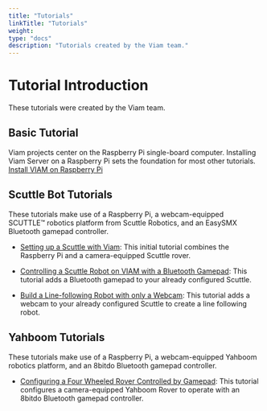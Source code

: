 ```yaml
---
title: "Tutorials"
linkTitle: "Tutorials"
weight: 
type: "docs"
description: "Tutorials created by the Viam team."
---
```


# Tutorial Introduction
These tutorials were created by the Viam team.

## Basic Tutorial
Viam projects center on the Raspberry Pi single-board computer.
Installing Viam Server on a Raspberry Pi sets the foundation for most other tutorials.
[Install VIAM on Raspberry Pi](../getting-started/installation.md)


## Scuttle Bot Tutorials
These tutorials make use of a Raspberry Pi, a webcam-equipped SCUTTLE™ robotics platform from Scuttle Robotics, and an EasySMX Bluetooth gamepad controller.

* [Setting up a Scuttle with Viam](scuttlebot.md):
This initial tutorial combines the Raspberry Pi and a camera-equipped Scuttle rover.

* [Controlling a Scuttle Robot on VIAM with a Bluetooth Gamepad](scuttle-gamepad.md):
This tutorial adds a Bluetooth gamepad to your already configured Scuttle.

* [Build a Line-following Robot with only a Webcam](webcam-line-follower-robot.md):
This tutorial adds a webcam to your already configured Scuttle to create a line following robot.

## Yahboom Tutorials
These tutorials make use of a Raspberry Pi, a webcam-equipped Yahboom robotics platform, and an 8bitdo Bluetooth gamepad controller.

* [Configuring a Four Wheeled Rover Controlled by Gamepad](yahboom-rover.md):
This tutorial configures a camera-equipped Yahboom Rover to operate with an 8bitdo Bluetooth gamepad controller.
